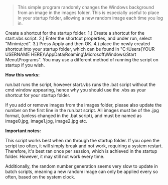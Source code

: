 > This simple program randomly changes the Windows background from an image in the images folder. This is especially useful to place in your startup folder, allowing a new random image each time you log in.

Create a shortcut for the startup folder:
1.) Create a shortcut for the start.vbs script.
2.) Enter the shortcut properties, and under run, select "Minimized".
3.) Press Apply and then OK.
4.) place the newly created shortcut into your startup folder, which can be found in "C:\Users\{YOUR USERNAME HERE}\AppData\Roaming\Microsoft\Windows\Start Menu\Programs".
You may use a different method of running the script on startup if you wish.

**How this works:**

run.bat runs the script, however start.vbs runs the .bat script without the cmd window appearing, hence why you should use the .vbs as your shortcut for your startup folder.

If you add or remove images from the images folder, please also update the number on the first line in the run.bat script. All images must be of the .jpg format, (unless changed in the .bat script), and must be named as image0.jpg, image1.jpg, image2.jpg etc.


**Important notes:**

This script works best when ran through the startup folder. If you open the script too often, it will simply break and not work, requiring a system restart. Therefore, it's best ran once per session, which is achieved in the startup folder. However, it may still not work every time.

Additionally, the random number generation seems very slow to update in batch scripts, meaning a new random image can only be applied every so often, based on the system clock.
